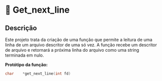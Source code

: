 # 📖 Get_next_line

## Descrição

Este projeto trata da criação de uma função que permite a leitura de uma linha de um arquivo descritor de uma só vez. A função recebe um descritor de arquivo e retornará a próxima linha do arquivo como uma string terminada em nulo.

<b>Protótipo da função:</b>

```C
char	*get_next_line(int fd)
```

